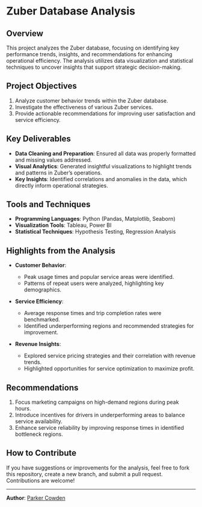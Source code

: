 # Zuber Database Analysis

## Overview

This project analyzes the Zuber database, focusing on identifying key performance trends, insights, and recommendations for enhancing operational efficiency. The analysis utilizes data visualization and statistical techniques to uncover insights that support strategic decision-making.

## Project Objectives

1. Analyze customer behavior trends within the Zuber database.
2. Investigate the effectiveness of various Zuber services.
3. Provide actionable recommendations for improving user satisfaction and service efficiency.

## Key Deliverables

- **Data Cleaning and Preparation**: Ensured all data was properly formatted and missing values addressed.
- **Visual Analytics**: Generated insightful visualizations to highlight trends and patterns in Zuber’s operations.
- **Key Insights**: Identified correlations and anomalies in the data, which directly inform operational strategies.

## Tools and Techniques

- **Programming Languages**: Python (Pandas, Matplotlib, Seaborn)
- **Visualization Tools**: Tableau, Power BI
- **Statistical Techniques**: Hypothesis Testing, Regression Analysis

## Highlights from the Analysis

- **Customer Behavior**:
  - Peak usage times and popular service areas were identified.
  - Patterns of repeat users were analyzed, highlighting key demographics.
  
- **Service Efficiency**:
  - Average response times and trip completion rates were benchmarked.
  - Identified underperforming regions and recommended strategies for improvement.
  
- **Revenue Insights**:
  - Explored service pricing strategies and their correlation with revenue trends.
  - Highlighted opportunities for service optimization to maximize profit.

## Recommendations

1. Focus marketing campaigns on high-demand regions during peak hours.
2. Introduce incentives for drivers in underperforming areas to balance service availability.
3. Enhance service reliability by improving response times in identified bottleneck regions.

## How to Contribute

If you have suggestions or improvements for the analysis, feel free to fork this repository, create a new branch, and submit a pull request. Contributions are welcome!

---

**Author**: [Parker Cowden](https://github.com/Parkerjcow)  

